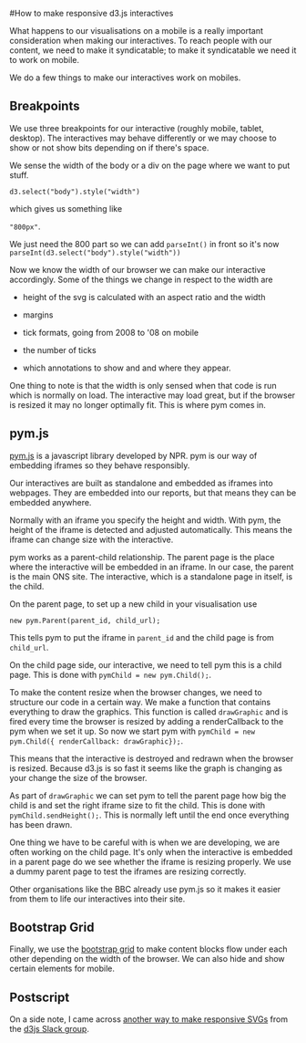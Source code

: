 #How to make responsive d3.js interactives

What happens to our visualisations on a mobile is a really important consideration when making our interactives. To reach people with our content, we need to make it syndicatable; to make it syndicatable we need it to work on mobile. 



We do a few things to make our interactives work on mobiles. 

## Breakpoints

We use three breakpoints for our interactive (roughly mobile, tablet, desktop). The interactives may behave differently or we may choose to show or not show bits depending on if there's space. 

We sense the width of the body or a div on the page where we want to put stuff.

`d3.select("body").style("width")`

which gives us something like

`"800px"`.

We just need the 800 part so we can add `parseInt()` in front so it's now `parseInt(d3.select("body").style("width"))`

Now we know the width of our browser we can make our interactive accordingly. Some of the things we change in respect to the width are

- height of the svg is calculated with an aspect ratio and the width
- margins


- tick formats, going from 2008 to '08 on mobile
- the number of ticks
- which annotations to show and and where they appear.

One thing to note is that the width is only sensed when that code is run which is normally on load. The interactive may load great, but if the browser is resized it may no longer optimally fit. This is where pym comes in.

## pym.js

[pym.js](http://blog.apps.npr.org/pym.js/) is a javascript library developed by NPR. pym is our way of embedding iframes so they behave responsibly. 

Our interactives are built as standalone and embedded as iframes into webpages. They are embedded into our reports, but that means they can be embedded anywhere. 

Normally with an iframe you specify the height and width. With pym, the height of the iframe is detected and adjusted automatically. This means the iframe can change size with the interactive. 

pym works as a parent-child relationship. The parent page is the place where the interactive will be embedded in an iframe. In our case, the parent is the main ONS site. The interactive, which is a standalone page in itself, is the child. 

On the parent page, to set up a new child in your visualisation use

`new pym.Parent(parent_id, child_url);`

This tells pym to put the iframe in `parent_id` and the child page is from `child_url`.

On the child page side, our interactive, we need to tell pym this is a child page. This is done with `pymChild = new pym.Child();`. 

To make the content resize when the browser changes, we need to structure our code in a certain way. We make a function that contains everything to draw the graphics. This function is called `drawGraphic` and is fired every time the browser is resized by adding a renderCallback to the pym when we set it up. So now we start pym with `pymChild = new pym.Child({ renderCallback: drawGraphic});`. 

This means that the interactive is destroyed and redrawn when the browser is resized. Because d3.js is so fast it seems like the graph is changing as your change the size of the browser. 

As part of `drawGraphic` we can set pym to tell the parent page how big the child is and set the right iframe size to fit the child. This is done with `pymChild.sendHeight();`. This is normally left until the end once everything has been drawn. 

One thing we have to be careful with is when we are developing, we are often working on the child page. It's only when the interactive is embedded in a parent page do we see whether the iframe is resizing properly. We use a dummy parent page to test the iframes are resizing correctly. 

Other organisations like the BBC already use pym.js so it makes it easier from them to life our interactives into their site.

## Bootstrap Grid

Finally, we use the [bootstrap grid](https://getbootstrap.com/docs/4.0/layout/grid/) to make content blocks flow under each other depending on the width of the browser. We can also hide and show certain elements for mobile. 

## Postscript

On a side note, I came across [another way to make responsive SVGs](https://brendansudol.com/writing/responsive-d3) from the [d3js Slack group](https://d3-slackin.herokuapp.com/). 



